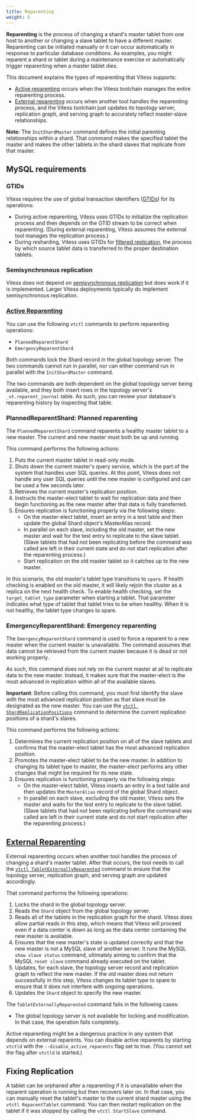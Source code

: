 ```yaml
---
title: Reparenting
weight: 5
---
```


**Reparenting** is the process of changing a shard's master tablet from one host to another or changing a slave tablet to have a different master. Reparenting can be initiated manually or it can occur automatically in response to particular database conditions. As examples, you might reparent a shard or tablet during a maintenance exercise or automatically trigger reparenting when a master tablet dies.

This document explains the types of reparenting that Vitess supports:

* [Active reparenting](https://vitess.io/user-guide/reparenting/#active-reparenting) occurs when the Vitess toolchain manages the entire reparenting process.
* [External reparenting](https://vitess.io/user-guide/reparenting/#external-reparenting) occurs when another tool handles the reparenting process, and the Vitess toolchain just updates its topology server, replication graph, and serving graph to accurately reflect master-slave relationships.

**Note:** The `InitShardMaster` command defines the initial parenting relationships within a shard. That command makes the specified tablet the master and makes the other tablets in the shard slaves that replicate from that master.

## MySQL requirements

### GTIDs

Vitess requires the use of global transaction identifiers ([GTIDs](https://dev.mysql.com/doc/refman/5.6/en/replication-gtids-concepts.html)) for its operations:

* During active reparenting, Vitess uses GTIDs to initialize the replication process and then depends on the GTID stream to be correct when reparenting. (During external reparenting, Vitess assumes the external tool manages the replication process.)
* During resharding, Vitess uses GTIDs for [filtered replication](https://vitess.io/user-guide/sharding/#filtered-replication), the process by which source tablet data is transferred to the proper destination tablets.

### Semisynchronous replication

Vitess does not depend on [semisynchronous replication](https://dev.mysql.com/doc/refman/5.6/en/replication-semisync.html) but does work if it is implemented. Larger Vitess deployments typically do implement semisynchronous replication.

### [Active Reparenting](#active-reparenting)

You can use the following `vtctl` commands to perform reparenting operations:

* `PlannedReparentShard`
* `EmergencyReparentShard`

Both commands lock the Shard record in the global topology server. The two commands cannot run in parallel, nor can either command run in parallel with the `InitShardMaster` command.

The two commands are both dependent on the global topology server being available, and they both insert rows in the topology server's `_vt.reparent_journal` table. As such, you can review your database's reparenting history by inspecting that table.

### PlannedReparentShard: Planned reparenting

The `PlannedReparentShard` command reparents a healthy master tablet to a new master. The current and new master must both be up and running.

This command performs the following actions:

1. Puts the current master tablet in read-only mode.
2. Shuts down the current master's query service, which is the part of the system that handles user SQL queries. At this point, Vitess does not handle any user SQL queries until the new master is configured and can be used a few seconds later.
3. Retrieves the current master's replication position.
4. Instructs the master-elect tablet to wait for replication data and then begin functioning as the new master after that data is fully transferred.
5. Ensures replication is functioning properly via the following steps:
    - On the master-elect tablet, insert an entry in a test table and then update the global Shard object's MasterAlias record.
    - In parallel on each slave, including the old master, set the new master and wait for the test entry to replicate to the slave tablet. (Slave tablets that had not been replicating before the command was called are left in their current state and do not start replication after the reparenting process.)
    - Start replication on the old master tablet so it catches up to the new master.

In this scenario, the old master's tablet type transitions to `spare`. If health checking is enabled on the old master, it will likely rejoin the cluster as a replica on the next health check. To enable health checking, set the `target_tablet_type` parameter when starting a tablet. That parameter indicates what type of tablet that tablet tries to be when healthy. When it is not healthy, the tablet type changes to spare.

### EmergencyReparentShard: Emergency reparenting

The `EmergencyReparentShard` command is used to force a reparent to a new master when the current master is unavailable. The command assumes that data cannot be retrieved from the current master because it is dead or not working properly.

As such, this command does not rely on the current master at all to replicate data to the new master. Instead, it makes sure that the master-elect is the most advanced in replication within all of the available slaves.

**Important**: Before calling this command, you must first identify the slave with the most advanced replication position as that slave must be designated as the new master. You can use the [`vtctl ShardReplicationPositions`](https://vitess.io/reference/vtctl/#shardreplicationpositions) command to determine the current replication positions of a shard's slaves.

This command performs the following actions:

1. Determines the current replication position on all of the slave tablets and confirms that the master-elect tablet has the most advanced replication position.
2. Promotes the master-elect tablet to be the new master. In addition to changing its tablet type to master, the master-elect performs any other changes that might be required for its new state.
3. Ensures replication is functioning properly via the following steps:
    - On the master-elect tablet, Vitess inserts an entry in a test table and then updates the `MasterAlias` record of the global Shard object.
    - In parallel on each slave, excluding the old master, Vitess sets the master and waits for the test entry to replicate to the slave tablet. (Slave tablets that had not been replicating before the command was called are left in their current state and do not start replication after the reparenting process.)

## [External Reparenting](#external-reparenting)

External reparenting occurs when another tool handles the process of changing a shard's master tablet. After that occurs, the tool needs to call the [`vtctl TabletExternallyReparented`](https://vitess.io/reference/vtctl/#tabletexternallyreparented) command to ensure that the topology server, replication graph, and serving graph are updated accordingly.

That command performs the following operations:

1. Locks the shard in the global topology server.
2. Reads the `Shard` object from the global topology server.
3. Reads all of the tablets in the replication graph for the shard. Vitess does allow partial reads in this step, which means that Vitess will proceed even if a data center is down as long as the data center containing the new master is available.
4. Ensures that the new master's state is updated correctly and that the new master is not a MySQL slave of another server. It runs the MySQL `show slave status` command, ultimately aiming to confirm that the MySQL `reset slave` command already executed on the tablet.
5. Updates, for each slave, the topology server record and replication graph to reflect the new master. If the old master does not return successfully in this step, Vitess changes its tablet type to spare to ensure that it does not interfere with ongoing operations.
6. Updates the `Shard` object to specify the new master.

The `TabletExternallyReparented` command fails in the following cases:

* The global topology server is not available for locking and modification. In that case, the operation fails completely.

Active reparenting might be a dangerous practice in any system that depends on external reparents. You can disable active reparents by starting `vtctld` with the `--disable_active_reparents` flag set to true. (You cannot set the flag after `vtctld` is started.)

## Fixing Replication

A tablet can be orphaned after a reparenting if it is unavailable when the reparent operation is running but then recovers later on. In that case, you can manually reset the tablet's master to the current shard master using the `vtctl ReparentTablet` command. You can then restart replication on the tablet if it was stopped by calling the `vtctl StartSlave` command.
